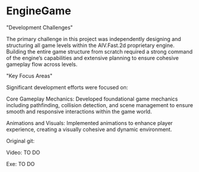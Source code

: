 # EngineGame

"Development Challenges"

The primary challenge in this project was independently designing and structuring all game levels within the AIV.Fast.2d proprietary engine. Building the entire game structure from scratch required a strong command of the engine’s capabilities and extensive planning to ensure cohesive gameplay flow across levels.

"Key Focus Areas"

Significant development efforts were focused on:

Core Gameplay Mechanics: Developed foundational game mechanics including pathfinding, collision detection, and scene management to ensure smooth and responsive interactions within the game world.

Animations and Visuals: Implemented animations to enhance player experience, creating a visually cohesive and dynamic environment.

Original git:

Video: TO DO

Exe: TO DO
